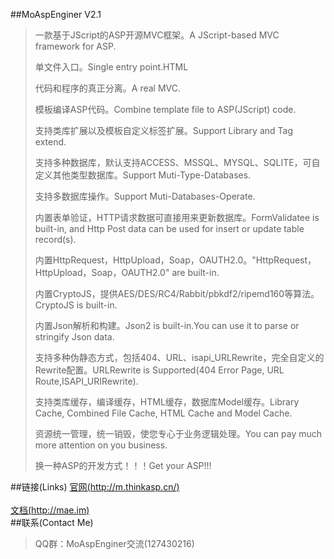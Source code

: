 ##MoAspEnginer V2.1
> 一款基于JScript的ASP开源MVC框架。A JScript-based MVC framework for ASP.
> 
> 单文件入口。Single entry point.HTML
> 
> 代码和程序的真正分离。A real MVC.
> 
> 模板编译ASP代码。Combine template file to ASP(JScript) code.
> 
> 支持类库扩展以及模板自定义标签扩展。Support Library and Tag extend.
> 
> 支持多种数据库，默认支持ACCESS、MSSQL、MYSQL、SQLITE，可自定义其他类型数据库。Support Muti-Type-Databases.
> 
> 支持多数据库操作。Support Muti-Databases-Operate.
> 
> 内置表单验证，HTTP请求数据可直接用来更新数据库。FormValidatee is built-in, and Http Post data can be used for insert or update table record(s).
> 
> 内置HttpRequest，HttpUpload，Soap，OAUTH2.0。"HttpRequest，HttpUpload，Soap，OAUTH2.0" are built-in.
> 
> 内置CryptoJS，提供AES/DES/RC4/Rabbit/pbkdf2/ripemd160等算法。CryptoJS is built-in.
> 
> 内置Json解析和构建。Json2 is built-in.You can use it to parse or stringify Json data.
> 
> 支持多种伪静态方式，包括404、URL、isapi_URLRewrite，完全自定义的Rewrite配置。URLRewrite is Supported(404 Error Page, URL Route,ISAPI_URIRewrite).
> 
> 支持类库缓存，编译缓存，HTML缓存，数据库Model缓存。Library Cache, Combined File Cache, HTML Cache and Model Cache.
> 
> 资源统一管理，统一销毁，使您专心于业务逻辑处理。You can pay much more attention on you business.
> 
> 换一种ASP的开发方式！！！Get your ASP!!!
> 
##链接(Links)
[官网(http://m.thinkasp.cn/)](http://m.thinkasp.cn/)<br />  
[文档(http://mae.im)](http://mae.im)<br />
##联系(Contact Me)
> QQ群：MoAspEnginer交流(127430216)